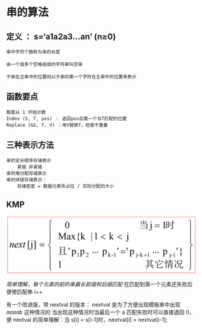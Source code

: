 # 串的算法

## 定义 ： s=‘a1a2a3…an’ (n≥0)

    串中字符个数称为串的长度

    由一个或多个空格组成的字符串叫空串

    子串在主串中的位置则以子串的第一个字符在主串中的位置来表示

## 函数要点

    都是从 1 开始计数
    Index (S, T, pos) ： 返回pos后第一个与T匹配的位置
    Replace (&S, T, V) ：用V替换T，但是不重叠

## 三种表示方法

    串的定长顺序存储表示
        紧缩 非紧缩
    串的堆分配存储表示
    串的块链存储表示：
        存储密度 = 数据元素所占位 / 实际分配的大小

## KMP

![KMP](image.png "KMP")

_简单理解，每个元素的前的串最长前缀和后缀匹配_
在匹配到第一个元素还失败后便使匹配串 i++

有一个改进版，带 nextval 的版本：
nextval 是为了方便出现模板串中出现 _aaaab_ 这种情况的
当出现这种情况时当最后一个 a 匹配失败时可以直接退回 0，便 nextval 的简单理解：当 s[i] = s[i-1]时，nextval[i] = nextval[i-1];
